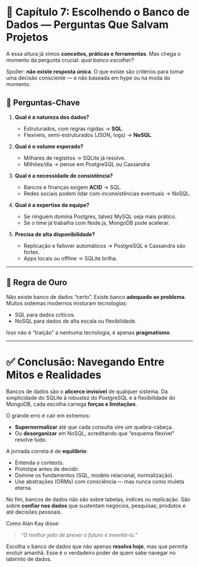 # 🧭 Capítulo 7: Escolhendo o Banco de Dados — Perguntas Que Salvam Projetos

A essa altura já vimos **conceitos, práticas e ferramentas**. Mas chega o momento da pergunta crucial: *qual banco escolher?*

Spoiler: **não existe resposta única**. O que existe são critérios para tomar uma decisão consciente — e não baseada em hype ou na moda do momento.

## 🔑 Perguntas-Chave

1. **Qual é a natureza dos dados?**

   * Estruturados, com regras rígidas → **SQL**.
   * Flexíveis, semi-estruturados (JSON, logs) → **NoSQL**.

2. **Qual é o volume esperado?**

   * Milhares de registros → SQLite já resolve.
   * Milhões/dia → pense em PostgreSQL ou Cassandra

3. **Qual é a necessidade de consistência?**

   * Bancos e finanças exigem **ACID** → SQL.
   * Redes sociais podem lidar com inconsistências eventuais → NoSQL.

4. **Qual é a expertise da equipe?**

   * Se ninguém domina Postgres, talvez MySQL seja mais prático.
   * Se o time já trabalha com Node.js, MongoDB pode acelerar.

5. **Precisa de alta disponibilidade?**

   * Replicação e failover automáticos → PostgreSQL e Cassandra são fortes.
   * Apps locais ou offline → SQLite brilha.

---

## 🎯 Regra de Ouro

Não existe banco de dados “certo”. Existe banco **adequado ao problema**.
Muitos sistemas modernos misturam tecnologias:

* SQL para dados críticos.
* NoSQL para dados de alta escala ou flexibilidade.

Isso não é “traição” a nenhuma tecnologia, é apenas **pragmatismo**.

---

# ✅ Conclusão: Navegando Entre Mitos e Realidades

Bancos de dados são o **alicerce invisível** de qualquer sistema. Da simplicidade do SQLite à robustez do PostgreSQL e à flexibilidade do MongoDB, cada escolha carrega **forças e limitações**.

O grande erro é cair em extremos:

* **Supernormalizar** até que cada consulta vire um quebra-cabeça.
* Ou **desorganizar** em NoSQL, acreditando que “esquema flexível” resolve tudo.

A jornada correta é de **equilíbrio**:

* Entenda o contexto.
* Prototipe antes de decidir.
* Domine os fundamentos (SQL, modelo relacional, normalização).
* Use abstrações (ORMs) com consciência — mas nunca como muleta eterna.

No fim, bancos de dados não são sobre tabelas, índices ou replicação.
São sobre **confiar nos dados** que sustentam negócios, pesquisas, produtos e até decisões pessoais.

Como Alan Kay disse:

> *“O melhor jeito de prever o futuro é inventá-lo.”*

Escolha o banco de dados que não apenas **resolva hoje**, mas que permita evoluir amanhã.
Esse é o verdadeiro poder de quem sabe navegar no labirinto de dados.